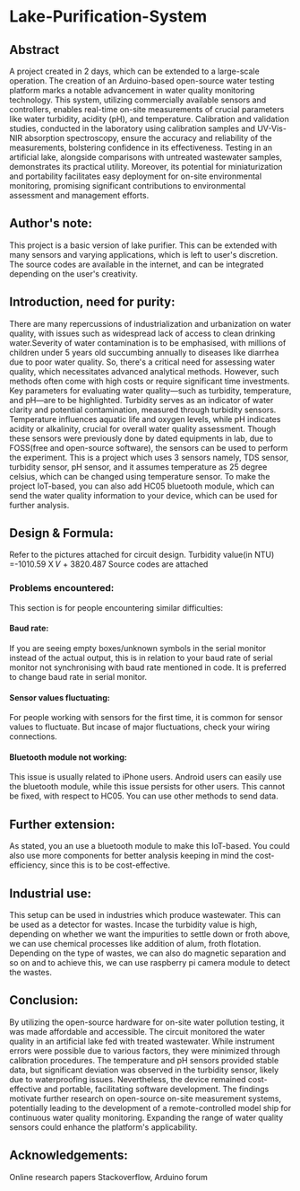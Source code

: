 # Lake-Purification-System
## Abstract
A project created in 2 days, which can be extended to a large-scale operation.
The creation of an Arduino-based open-source water testing platform marks a notable advancement in water quality monitoring technology. This system, utilizing commercially available sensors and controllers, enables real-time on-site measurements of crucial parameters like water turbidity, acidity (pH), and temperature. Calibration and validation studies, conducted in the laboratory using calibration samples and UV-Vis-NIR absorption spectroscopy, ensure the accuracy and reliability of the measurements, bolstering confidence in its effectiveness. Testing in an artificial lake, alongside comparisons with untreated wastewater samples, demonstrates its practical utility. Moreover, its potential for miniaturization and portability facilitates easy deployment for on-site environmental monitoring, promising significant contributions to environmental assessment and management efforts.

## Author's note:
This project is a basic version of lake purifier. This can be extended with many sensors and varying applications, which is left to user's discretion. The source codes are available in the internet, and can be integrated depending on the user's creativity.

## Introduction, need for purity:
There are many repercussions of industrialization and urbanization on water quality, with issues such as widespread lack of access to clean drinking water.Severity of water contamination is to be emphasised, with millions of children under 5 years old succumbing annually to diseases like diarrhea due to poor water quality.
So, there's a critical need for assessing water quality, which necessitates advanced analytical methods. However, such methods often come with high costs or require significant time investments. Key parameters for evaluating water quality—such as turbidity, temperature, and pH—are to be highlighted. Turbidity serves as an indicator of water clarity and potential contamination, measured through turbidity sensors. Temperature influences aquatic life and oxygen levels, while pH indicates acidity or alkalinity, crucial for overall water quality assessment.
Though these sensors were previously done by dated equipments in lab, due to FOSS(free and open-source software), the sensors can be used to perform the experiment.
This is a project which uses 3 sensors namely, TDS sensor, turbidity sensor, pH sensor, and it assumes temperature as 25 degree celsius, which can be changed using temperature sensor.
To make the project IoT-based, you can also add HC05 bluetooth module, which can send the water quality information to your device, which can be used for further analysis.
## Design & Formula:
Refer to the pictures attached for circuit design.
Turbidity value(in NTU) =-1010.59 X 𝑉 + 3820.487
Source codes are attached
### Problems encountered:
This section is for people encountering similar difficulties:
#### Baud rate:
If you are seeing empty boxes/unknown symbols in the serial monitor instead of the actual output, this is in relation to your baud rate of serial monitor not synchronising with baud rate mentioned in code. It is preferred to change baud rate in serial monitor.
#### Sensor values fluctuating:
For people working with sensors for the first time, it is common for sensor values to fluctuate. But incase of major fluctuations, check your wiring connections.
#### Bluetooth module not working:
This issue is usually related to iPhone users. Android users can easily use the bluetooth module, while this issue persists for other users. This cannot be fixed, with respect to HC05. You can use other methods to send data.
## Further extension:
As stated, you an use a bluetooth module to make this IoT-based. You could also use more components for better analysis keeping in mind the cost-efficiency, since this is to be cost-effective.
## Industrial use:
This setup can be used in industries which produce wastewater. This can be used as a detector for wastes. Incase the turbidity value is high, depending on whether we want the impurities to settle down or froth above, we can use chemical processes like addition of alum, froth flotation. Depending on the type of wastes, we can also do magnetic separation and so on and to achieve this, we can use raspberry pi camera module to detect the wastes. 
## Conclusion:
By utilizing the open-source hardware for on-site water pollution testing, it was made affordable and accessible. The circuit monitored the water quality in an artificial lake fed with treated wastewater. While instrument errors were possible due to various factors, they were minimized through calibration procedures. The temperature and pH sensors provided stable data, but significant deviation was observed in the turbidity sensor, likely due to waterproofing issues. Nevertheless, the device remained cost-effective and portable, facilitating software development. The findings motivate further research on open-source on-site measurement systems, potentially leading to the development of a remote-controlled model ship for continuous water quality monitoring. Expanding the range of water quality sensors could enhance the platform's applicability.
## Acknowledgements:
Online research papers
Stackoverflow, Arduino forum
